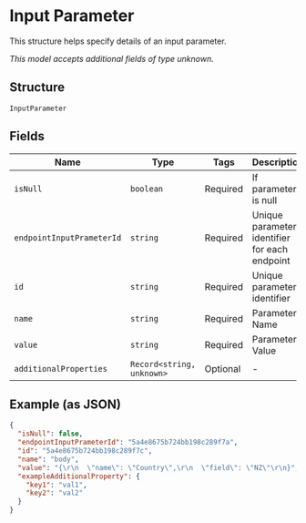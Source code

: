 
# Input Parameter

This structure helps specify details of an input parameter.

*This model accepts additional fields of type unknown.*

## Structure

`InputParameter`

## Fields

| Name | Type | Tags | Description |
|  --- | --- | --- | --- |
| `isNull` | `boolean` | Required | If parameter is null |
| `endpointInputPrameterId` | `string` | Required | Unique parameter identifier for each endpoint |
| `id` | `string` | Required | Unique parameter identifier |
| `name` | `string` | Required | Parameter Name |
| `value` | `string` | Required | Parameter Value |
| `additionalProperties` | `Record<string, unknown>` | Optional | - |

## Example (as JSON)

```json
{
  "isNull": false,
  "endpointInputPrameterId": "5a4e8675b724bb198c289f7a",
  "id": "5a4e8675b724bb198c289f7c",
  "name": "body",
  "value": "{\r\n  \"name\": \"Country\",\r\n  \"field\": \"NZ\"\r\n}",
  "exampleAdditionalProperty": {
    "key1": "val1",
    "key2": "val2"
  }
}
```

